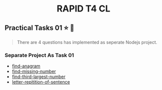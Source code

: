 <h1 align="center">RAPID T4 CL</h1>

## Practical Tasks 01 ⭐ 🎒
>There are 4 questions has implemented as seperate Nodejs project.

### Separate Project As Task 01
   - [find-anagram](./find-anagram)
   - [find-missing-number](./find-missing-number)
   - [find-third-largest-number](.find-third-largest-number)
   - [letter-repitition-of-sentence](.letter-repitition-of-sentence)


